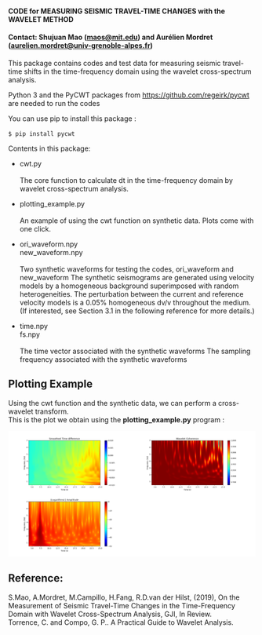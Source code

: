 #### CODE for MEASURING SEISMIC TRAVEL-TIME CHANGES with the WAVELET METHOD
#### Contact: Shujuan Mao (maos@mit.edu) and Aurélien Mordret (aurelien.mordret@univ-grenoble-alpes.fr)

This package contains codes and test data for measuring seismic travel-time shifts in the time-frequency domain using the wavelet cross-spectrum analysis. 

Python 3 and the PyCWT packages from https://github.com/regeirk/pycwt are needed to run the codes

You can use pip to install this package :

    $ pip install pycwt

Contents in this package:

* cwt.py <br/><br/>
  The core function to calculate dt in the time-frequency domain by wavelet cross-spectrum analysis.

* plotting_example.py <br/><br/>
  An example of using the cwt function on synthetic data. Plots come with one click.

* ori_waveform.npy <br/>
  new_waveform.npy <br/><br/>
  Two synthetic waveforms for testing the codes, ori_waveform and new_waveform
  The synthetic seismograms are generated using velocity models by a homogeneous background superimposed with random heterogeneities. The perturbation between the current and reference velocity models is a 0.05% homogeneous dv/v throughout the medium. (If interested, see Section 3.1 in the following reference for more details.)
    
* time.npy<br/>
  fs.npy <br/><br/>
  The time vector associated with the synthetic waveforms
  The sampling frequency associated with the synthetic waveforms

## Plotting Example

Using the cwt function and the synthetic data, we can perform a cross-wavelet transform. <br/>
This is the plot we obtain using the **plotting_example.py** program :

<p align="center">
  <img src="./img/plotting_example.png" alt="Size Limit CLI" width="738">
</p>


## Reference: 
S.Mao, A.Mordret, M.Campillo, H.Fang, R.D.van der Hilst, (2019), On the Measurement of Seismic Travel-Time Changes in the Time-Frequency Domain with Wavelet Cross-Spectrum Analysis, GJI, In Review.<br/>
Torrence, C. and Compo, G. P.. A Practical Guide to Wavelet Analysis.


